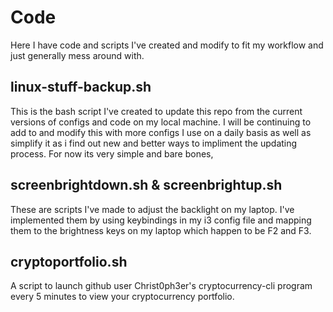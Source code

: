 # Code
Here I have code and scripts I've created and modify to fit my workflow and just generally mess around with.

## linux-stuff-backup.sh
This is the bash script I've created to update this repo from the current versions of configs and code on my local machine. 
I will be continuing to add to and modify this with more configs I use on a daily basis as well as simplify it as i find out new and better ways to impliment the updating process. For now its very simple and bare bones,

## screenbrightdown.sh & screenbrightup.sh
These are scripts I've made to adjust the backlight on my laptop. I've implemented them by using keybindings in my i3 config file and mapping them to the brightness keys on my laptop which happen to be F2 and F3.

## cryptoportfolio.sh
A script to launch github user Christ0ph3er's cryptocurrency-cli program every 5 minutes to view your cryptocurrency portfolio.
